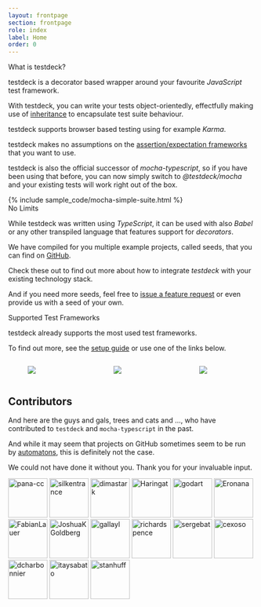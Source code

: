 ```yaml
---
layout: frontpage
section: frontpage
role: index
label: Home
order: 0
---
```



<div class="tile is-anchestor">
  <div class="tile">
    <div class="tile is-vertical is-6">
      <div class="tile is-parent">
        <div class="tile is-child">
          <div class="title">What is testdeck?</div>
          <div class="content">
            <p>testdeck is a decorator based wrapper around your favourite <em>JavaScript</em> test framework.</p>
            <p>With testdeck, you can write your tests object-orientedly, effectfully making use of 
            <a href="/pages/guide/inheritance">inheritance</a> to encapsulate test suite behaviour.</p>
            <p>testdeck supports browser based testing using for example <em>Karma</em>.</p>
            <p>testdeck makes no assumptions on the 
            <a href="/pages/guide/setup#assertionexpectation-frameworks">assertion/expectation frameworks</a>
            that you want to use.</p>
            <p>testdeck is also the official successor of <em>mocha-typescript</em>, so if you have been using that before,
            you can now simply switch to <em>@testdeck/mocha</em> and your existing tests will work right out of the box.</p>
          </div>
        </div>
      </div>
      <div class="tile is-parent">
        <div class="tile is-child">
          <div class="content">
            {% include sample_code/mocha-simple-suite.html %}
          </div>
        </div>
      </div>
    </div>
    <div class="tile is-vertical is-6">
      <div class="tile is-parent">
        <div class="tile is-child">
          <div class="title">No Limits</div>
          <div class="content">
            <p>While testdeck was written using <em>TypeScript</em>, it can be used with also <em>Babel</em> or any other transpiled
            language that features support for <em>decorators</em>.</p>
            <p>We have compiled for you multiple example projects, called seeds, that you can find
            on <a href="https://github.com/search?q=testdeck-*-seed">GitHub</a>.</p>
            <p>Check these out to find out more about how to integrate <em>testdeck</em> with your existing technology stack.</p>
            <p>And if you need more seeds, feel free to <a href="/pages/contributing/reporting#feature-requests">issue a feature request</a>
            or even provide us with a seed of your own.</p>
          </div>
        </div>
      </div>
      <div class="tile is-parent">
        <div class="tile is-child">
          <div class="title">Supported Test Frameworks</div>
          <div class="content">
            <p>testdeck already supports the most used test frameworks.</p>
            <p>To find out more, see the <a href="/pages/guide/setup">setup guide</a> or use one of the links below.</p>
          </div>
          <div class="columns">
            <div class="column">
              <figure class="image is-128x128">
                <a href="/pages/guide/setup#testdeckmocha">
                  <img class="vendor-logo" src="/assets/img/logo-mocha.svg">
                </a>
              </figure>
            </div>
            <div class="column">
              <figure class="image is-128x128">
                <a href="/pages/guide/setup#testdeckjasmine">
                  <img class="vendor-logo" src="/assets/img/logo-jasmine.svg">
                </a>
              </figure>
            </div>
            <div class="column">
              <figure class="image is-128x128">
                <a href="/pages/guide/setup#testdeckjest">
                  <img class="vendor-logo" src="/assets/img/logo-jest.svg">
                </a>
              </figure>
            </div>
          </div>
        </div>
      </div>
    </div>
  </div>
</div>

## Contributors

And here are the guys and gals, trees and cats and ..., who have contributed to `testdeck` and `mocha-typescript` in the past.

And while it may seem that projects on GitHub sometimes seem to be run by [automatons](https://en.wikipedia.org/wiki/Automaton),
this is definitely not the case.

We could not have done it without you. Thank you for your invaluable input.

[//]: contributor-faces
<a href="https://github.com/pana-cc"><img src="https://avatars2.githubusercontent.com/u/24751471?v=4" title="pana-cc" width="80" height="80"></a>
<a href="https://github.com/silkentrance"><img src="https://avatars3.githubusercontent.com/u/6068824?v=4" title="silkentrance" width="80" height="80"></a>
<a href="https://github.com/dimastark"><img src="https://avatars3.githubusercontent.com/u/11780431?v=4" title="dimastark" width="80" height="80"></a>
<a href="https://github.com/Haringat"><img src="https://avatars1.githubusercontent.com/u/3000678?v=4" title="Haringat" width="80" height="80"></a>
<a href="https://github.com/godart"><img src="https://avatars2.githubusercontent.com/u/5794761?v=4" title="godart" width="80" height="80"></a>
<a href="https://github.com/Eronana"><img src="https://avatars3.githubusercontent.com/u/9164153?v=4" title="Eronana" width="80" height="80"></a>
<a href="https://github.com/FabianLauer"><img src="https://avatars0.githubusercontent.com/u/2205595?v=4" title="FabianLauer" width="80" height="80"></a>
<a href="https://github.com/JoshuaKGoldberg"><img src="https://avatars1.githubusercontent.com/u/3335181?v=4" title="JoshuaKGoldberg" width="80" height="80"></a>
<a href="https://github.com/gallayl"><img src="https://avatars0.githubusercontent.com/u/16716099?v=4" title="gallayl" width="80" height="80"></a>
<a href="https://github.com/richardspence"><img src="https://avatars2.githubusercontent.com/u/9914123?v=4" title="richardspence" width="80" height="80"></a>
<a href="https://github.com/sergebat"><img src="https://avatars1.githubusercontent.com/u/5421460?v=4" title="sergebat" width="80" height="80"></a>
<a href="https://github.com/cexoso"><img src="https://avatars2.githubusercontent.com/u/11764107?v=4" title="cexoso" width="80" height="80"></a>
<a href="https://github.com/dcharbonnier"><img src="https://avatars3.githubusercontent.com/u/6220422?v=4" title="dcharbonnier" width="80" height="80"></a>
<a href="https://github.com/itaysabato"><img src="https://avatars0.githubusercontent.com/u/2768658?v=4" title="itaysabato" width="80" height="80"></a>
<a href="https://github.com/stanhuff"><img src="https://avatars2.githubusercontent.com/u/4603784?v=4" title="stanhuff" width="80" height="80"></a>

[//]: contributor-faces

